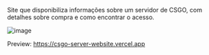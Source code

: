 Site que disponibiliza informações sobre um servidor de CSGO, com detalhes sobre compra e como encontrar o acesso.

![image](https://user-images.githubusercontent.com/78692995/148002854-8ed82462-8fcb-4a07-ab26-7665ebb08048.png)

Preview: https://csgo-server-website.vercel.app

